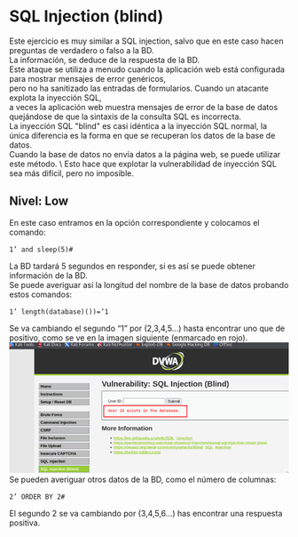 # SQL Injection (blind)
Este ejercicio es muy similar a SQL injection, salvo que en este caso hacen preguntas de verdadero o falso a la BD. \
La información, se deduce de la respuesta de la BD. \
Este ataque se utiliza a menudo cuando la aplicación web está configurada para mostrar mensajes de error genéricos, \
pero no ha sanitizado las entradas de formularios. Cuando un atacante explota la inyección SQL, \
a veces la aplicación web muestra mensajes de error de la base de datos quejándose de que la sintaxis de la consulta SQL es incorrecta. \
La inyección SQL "blind" es casi idéntica a la inyección SQL normal, la única diferencia es la forma en que se recuperan los datos de la base de datos. \
Cuando la base de datos no envía datos a la página web, se puede utilizar este método. \ 
Esto hace que explotar la vulnerabilidad de inyección SQL sea más difícil, pero no imposible.
## Nivel: Low
En este caso entramos en la opción correspondiente y colocamos el comando:
```
1’ and sleep(5)#
```
La BD tardará 5 segundos en responder, si es así se puede obtener información de la BD. \
Se puede averiguar así la longitud del nombre de la base de datos probando estos comandos:
```
1’ length(database)())=’1
```
Se va cambiando el segundo “1” por (2,3,4,5…) hasta encontrar uno que de positivo, como se ve en la imagen siguiente (enmarcado en rojo).
![Resultado SQL injection blind](https://github.com/PPS11148274/apache_hardening/blob/main/DVWA/sql_injection_blind/asset/result_sql_blind.png) \
Se pueden averiguar otros datos de la BD, como el número de columnas:
```
2’ ORDER BY 2#
```
El segundo 2 se va cambiando por (3,4,5,6...) has encontrar una respuesta positiva.




